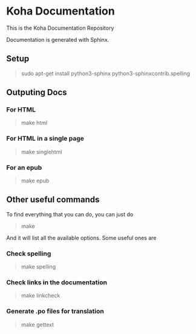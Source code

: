 Koha Documentation
==================

This is the Koha Documentation Repository

Documentation is generated with Sphinx.

Setup
-----

> sudo apt-get install python3-sphinx  python3-sphinxcontrib.spelling 

Outputing Docs
--------------

### For HTML
> make html

### For HTML in a single page
>  make singlehtml

### For an epub
>  make epub

Other useful commands
---------------------

To find everything that you can do, you can just do

> make

And it will list all the available options. Some useful ones are

### Check spelling
> make spelling

### Check links in the documentation
> make linkcheck

### Generate .po files for translation
> make gettext


